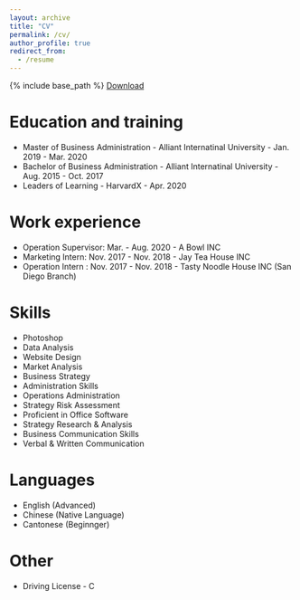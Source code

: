 ```yaml
---
layout: archive
title: "CV"
permalink: /cv/
author_profile: true
redirect_from:
  - /resume
---
```


{% include base_path %}
[Download](https://aliceyu68.github.io/tongjie/files/Tongjie_Yu_Resume.pdf)

Education and training
======
* Master of Business Administration - Alliant Internatinal University - Jan. 2019 - Mar. 2020
* Bachelor of Business Administration - Alliant Internatinal University - Aug. 2015 - Oct. 2017
* Leaders of Learning - HarvardX - Apr. 2020

Work experience
======
* Operation Supervisor: Mar. - Aug. 2020 - A Bowl INC
* Marketing Intern: Nov. 2017 - Nov. 2018 - Jay Tea House INC
* Operation Intern : Nov. 2017 - Nov. 2018 - Tasty Noodle House INC (San Diego Branch)
  
Skills
======
* Photoshop
* Data Analysis
* Website Design
* Market Analysis
* Business Strategy
* Administration Skills
* Operations Administration
* Strategy Risk Assessment 
* Proficient in Office Software
* Strategy Research \& Analysis
* Business Communication Skills  
* Verbal & Written Communication

Languages
======
* English (Advanced)
* Chinese (Native Language)
* Cantonese (Beginnger)
  
Other
======
* Driving License - C 
